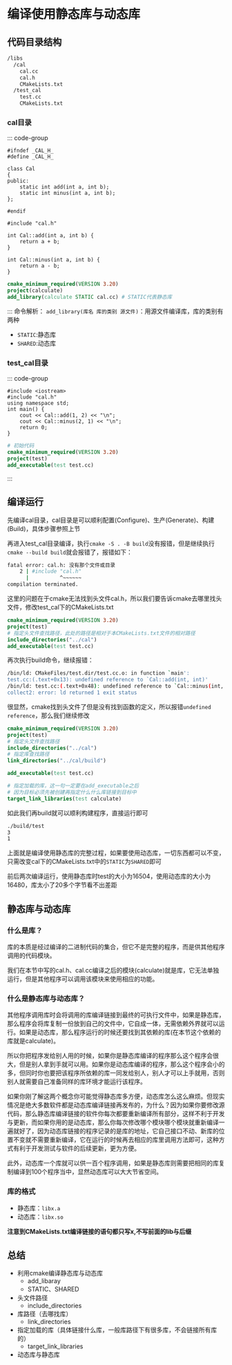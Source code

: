 # 编译使用静态库与动态库
## 代码目录结构
```txt
/libs
  /cal
    cal.cc
    cal.h
    CMakeLists.txt
  /test_cal
    test.cc
    CMakeLists.txt
```
### cal目录
::: code-group

```cpp[cal.h]
#ifndef _CAL_H_
#define _CAL_H_

class Cal
{
public:
    static int add(int a, int b);
    static int minus(int a, int b);
};

#endif
```

```cpp[cal.cc]
#include "cal.h"

int Cal::add(int a, int b) { 
    return a + b;
}

int Cal::minus(int a, int b) {
    return a - b;
}
```

```cmake
cmake_minimum_required(VERSION 3.20)
project(calculate)
add_library(calculate STATIC cal.cc) # STATIC代表静态库
```
:::
命令解析：
`add_library(库名 库的类别 源文件)`：用源文件编译库，库的类别有两种
- `STATIC`:静态库
- `SHARED`:动态库
### test_cal目录
::: code-group

```cpp[test.cc]
#include <iostream>
#include "cal.h"
using namespace std;
int main() {
    cout << Cal::add(1, 2) << "\n";
    cout << Cal::minus(2, 1) << "\n";
    return 0;
}
```

```cmake
# 初始代码
cmake_minimum_required(VERSION 3.20)
project(test)
add_executable(test test.cc)
```
:::

## 编译运行
先编译cal目录，cal目录是可以顺利配置(Configure)、生产(Generate)、构建(Build)，具体步骤参照上节

再进入test_cal目录编译，执行`cmake -S . -B build`没有报错，但是继续执行`cmake --build build`就会报错了，报错如下：
```bash
fatal error: cal.h: 没有那个文件或目录
    2 | #include "cal.h"
      |          ^~~~~~~
compilation terminated.
```
这里的问题在于cmake无法找到头文件cal.h，所以我们要告诉cmake去哪里找头文件，修改test_cal下的CMakeLists.txt
```cmake
cmake_minimum_required(VERSION 3.20)
project(test)
# 指定头文件查找路径，此处的路径是相对于本CMakeLists.txt文件的相对路径
include_directories("../cal")
add_executable(test test.cc)
```
再次执行build命令，继续报错：
```bash
/bin/ld: CMakeFiles/test.dir/test.cc.o: in function `main':
test.cc:(.text+0x13): undefined reference to `Cal::add(int, int)'
/bin/ld: test.cc:(.text+0x48): undefined reference to `Cal::minus(int, int)'
collect2: error: ld returned 1 exit status
```
很显然，cmake找到头文件了但是没有找到函数的定义，所以报错`undefined reference`，那么我们继续修改
```cmake
cmake_minimum_required(VERSION 3.20)
project(test)
# 指定头文件查找路径
include_directories("../cal")
# 指定库查找路径
link_directories("../cal/build")

add_executable(test test.cc)

# 指定加载的库，这一句一定要在add_executable之后
# 因为目标必须先被创建再指定什么什么库链接到目标中
target_link_libraries(test calculate)
```
如此我们再build就可以顺利构建程序，直接运行即可
```bash
./build/test 
3
1
```

上面就是编译使用静态库的完整过程，如果要使用动态库，一切东西都可以不变，只需改变cal下的CMakeLists.txt中的`STATIC`为`SHARED`即可

前后两次编译运行，使用静态库时test的大小为16504，使用动态库的大小为16480，库太小了20多个字节看不出差距

## 静态库与动态库
### 什么是库？
库的本质是经过编译的二进制代码的集合，但它不是完整的程序，而是供其他程序调用的代码模块。

我们在本节中写的cal.h、cal.cc编译之后的模块(calculate)就是库，它无法单独运行，但是其他程序可以调用该模块来使用相应的功能。
### 什么是静态库与动态库？
其他程序调用库时会将调用的库编译链接到最终的可执行文件中，如果是静态库，那么程序会将库复制一份放到自己的文件中，它自成一体，无需依赖外界就可以运行。如果是动态库，那么程序运行的时候还要找到其依赖的库(在本节这个依赖的库就是calculate)。

所以你把程序发给别人用的时候，如果你是静态库编译的程序那么这个程序会很大，但是别人拿到手就可以用。如果你是动态库编译的程序，那么这个程序会小的多，但同时你也要把该程序所依赖的库一同发给别人，别人才可以上手就用，否则别人就需要自己准备同样的库环境才能运行该程序。

如果你刚了解这两个概念你可能觉得静态库多方便，动态库怎么这么麻烦。但现实情况是绝大多数软件都是动态库编译链接再发布的，为什么？因为如果你要修改源代码，那么静态库编译链接的软件你每次都要重新编译所有部分，这样不利于开发与更新，而如果你用的是动态库，那么你每次修改哪个模块哪个模块就重新编译一遍就好了，因为动态库链接的程序记录的是库的地址，它自己接口不动、新库的位置不变就不需要重新编译，它在运行的时候再去相应的库里调用方法即可，这种方式有利于开发测试与软件的后续更新，更为方便。

此外，动态库一个库就可以供一百个程序调用，如果是静态库则需要把相同的库复制编译到100个程序当中，显然动态库可以大大节省空间。
### 库的格式
- 静态库：`libx.a`
- 动态库：`libx.so`

**注意到CMakeLists.txt编译链接的语句都只写x,不写前面的lib与后缀**

## 总结
- 利用cmake编译静态库与动态库
  - add_libaray
  - STATIC、SHARED
- 头文件路径
  - include_directories
- 库路径（去哪找库）
  - link_directories
- 指定加载的库（具体链接什么库，一般库路径下有很多库，不会链接所有库的）
  - target_link_libraries
- 动态库与静态库